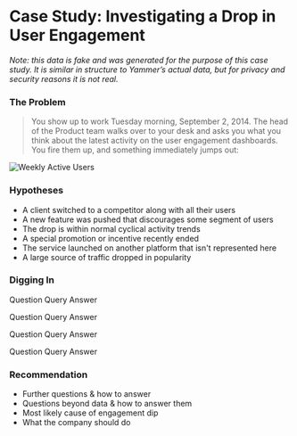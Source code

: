 # Case Study: Investigating a Drop in User Engagement
_Note: this data is fake and was generated for the purpose of this case study. It is similar in structure to Yammer’s actual data, but for privacy and security reasons it is not real._

### The Problem

> You show up to work Tuesday morning, September 2, 2014. The head of the Product team walks over to your desk and asks you what you think about the latest activity on the user engagement dashboards. You fire them up, and something immediately jumps out:

![Weekly Active Users](https://i.imgur.com/KUeD1Ed.png)

### Hypotheses

 - A client switched to a competitor along with all their users
 - A new feature was pushed that discourages some segment of users
 - The drop is within normal cyclical activity trends
 - A special promotion or incentive recently ended
 - The service launched on another platform that isn't represented here
 - A large source of traffic dropped in popularity


### Digging In

Question
Query
Answer

Question
Query
Answer

Question
Query
Answer

Question
Query
Answer

### Recommendation

 - Further questions & how to answer
 - Questions beyond data & how to answer them
 - Most likely cause of engagement dip
 - What the company should do
